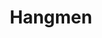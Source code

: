 ---
title: Hangmen
poster: /assets/uploads/hangmen.jpg
header: /assets/uploads/hangmen-header.jpg
description: >-
  What is Britain’s (second most) famous executioner to do now that hanging has
  been abolished? The simple answer is a lot more than he bargained for. In his
  small pub in the northern English town of Oldham, Harry is something of a
  local celebrity and the cub reporters and pub regulars are dying to hear
  Harry’s reaction to the news, while his old assistant Syd and the mysterious
  Mooney lurk with very different motives for their visit.
theater: John Golden Theater
preview: '2020-02-28'
opening: '2020-03-29'
closing: '2020-07-18'
tonyaward: false
criticspick: true
trailer: 'https://www.youtube.com/watch?v=ZL7qyuQwWd4'
website: 'https://hangmenbroadway.com'
tickets:
  - highlight: false
    info: 'https://www.telecharge.com/Broadway/Hangmen/Ticket'
    title: $59-$179
    type: regular
---
